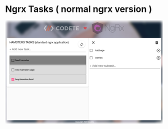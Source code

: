 #  Ngrx Tasks ( normal ngrx version )

<p style="text-align: center;"><img src="../_images/standard-tasks.png" ></p>
